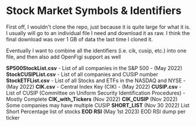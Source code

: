 # Stock Market Symbols & Identifiers  

First off, I wouldn't clone the repo, just because it is quite large for what it is.  I usually will go to an individual file I need and download it as raw.  I think the final download was over 1 GB of data the last time I cloned it. 

Eventually I want to combine all the identifiers (i.e. cik, cusip, etc.) into one file, and then also add OpenFigi support as well

__SP500StockList.csv__ - List of all companies in the S&P 500 - (May 2022)
__StockCUSIPList.csv__ - List of all companies and CUSIP number 
__StockETFList.csv__   - List of all Stocks and ETFs in the NASDAQ and NYSE - (May 2022)
__CIK.csv__    - Central Index Key (CIK) - (May 2022)
__CUSIP.csv__   - List of CUSIP (Committee on Uniform Security Identification Procedures) - Mostly Complete
__CIK_with_Tickers__ (Nov 2022)
__CIK_CUSIP__ (Nov 2022) Some companies may have multiple CUSIP
__SHORT_LIST__ (Nov 30 2022) List Short Percentage list of stocks
__EOD RSI__ (May 1st 2023) EOD RSI dump per ticker
